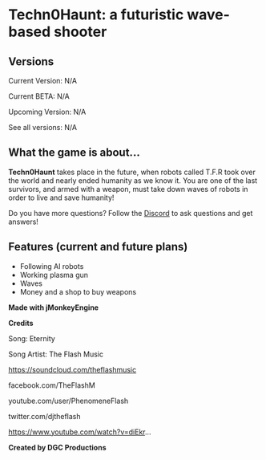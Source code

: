 # **Techn0Haunt: a futuristic wave-based shooter**

## **Versions**
Current Version: N/A

Current BETA: N/A

Upcoming Version: N/A

See all versions: N/A

## **What the game is about...**

**Techn0Haunt** takes place in the future, when robots called T.F.R took over the world and nearly ended humanity as we know it. You are one of the last survivors, and armed with a weapon, must take down waves of robots in order to live and save humanity!

Do you have more questions? Follow the [Discord](https://discord.gg/JvyF9Pq) to ask questions and get answers!

## **Features (current and future plans)**
- Following AI robots
- Working plasma gun
- Waves
- Money and a shop to buy weapons
 
 **Made with jMonkeyEngine**
 
 **Credits**
 
Song: Eternity

Song Artist: The Flash Music 

https://soundcloud.com/theflashmusic

facebook.com/TheFlashM

youtube.com/user/PhenomeneFlash

twitter.com/djtheflash

https://www.youtube.com/watch?v=diEkr...

 
 **Created by DGC Productions** 
